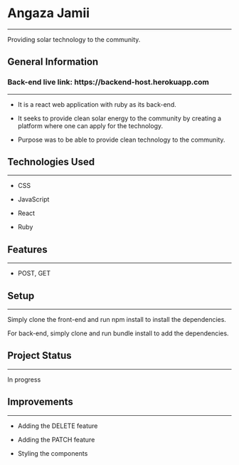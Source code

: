 <h1>Angaza Jamii</h1>
<hr><p>Providing solar technology to the community.</p><h2>General Information</h2>
<h3> Back-end live link: https://backend-host.herokuapp.com </h3>
<hr><ul>
<li>It is a react web application with ruby as its back-end.</li>
</ul><ul>
<li>It seeks to provide clean solar energy to the community by creating a platform where one can apply for the technology.</li>
</ul><ul>
<li>Purpose was to be able to provide clean technology to the community.</li>
</ul><h2>Technologies Used</h2>
<hr><ul>
<li>CSS</li>
</ul><ul>
<li>JavaScript</li>
</ul><ul>
<li>React</li>
</ul><ul>
<li>Ruby</li>
</ul><h2>Features</h2>
<hr><ul>
<li>POST, GET</li>
</ul><h2>Setup</h2>
<hr><p>Simply clone the front-end and run npm install to install the dependencies.</p>
<p>For back-end, simply clone and run bundle install to add the dependencies.</p><h2>Project Status</h2>
<hr><p>In progress</p><h2>Improvements</h2>
<hr><ul>
<li>Adding the DELETE feature</li>
</ul><ul>
<li>Adding the PATCH feature</li>
</ul><ul>
<li>Styling the components</li>
</ul>